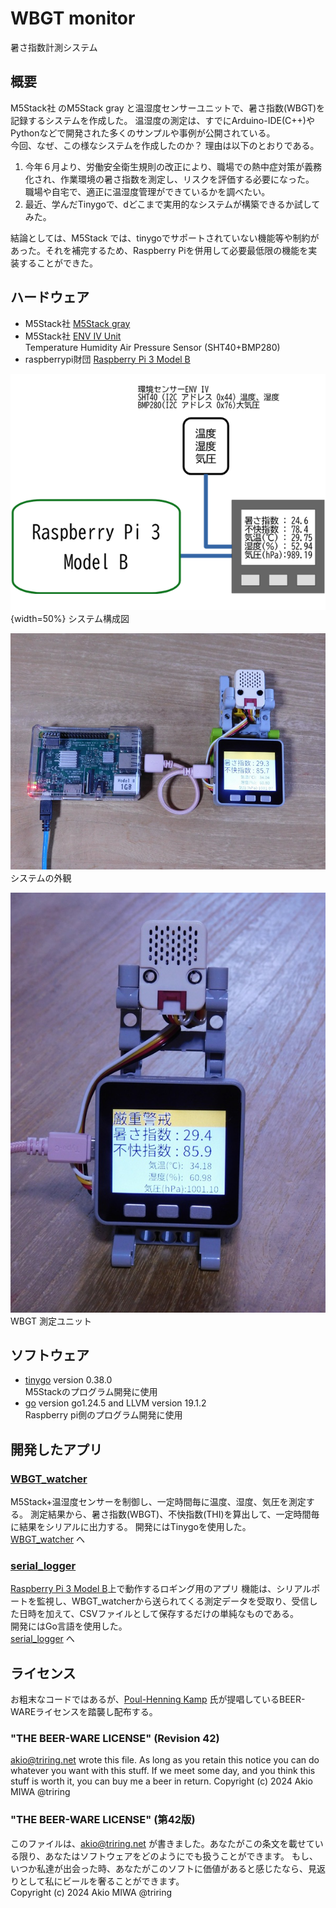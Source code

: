 # WBGT monitor

暑さ指数計測システム

## 概要  
M5Stack社 のM5Stack gray と温湿度センサーユニットで、暑さ指数(WBGT)を記録するシステムを作成した。 
温湿度の測定は、すでにArduino-IDE(C++)やPythonなどで開発された多くのサンプルや事例が公開されている。  
今回、なぜ、この様なシステムを作成したのか？
理由は以下のとおりである。

1. 今年６月より、労働安全衛生規則の改正により、職場での熱中症対策が義務化され、作業環境の暑さ指数を測定し、リスクを評価する必要になった。  
職場や自宅で、適正に温湿度管理ができているかを調べたい。    
2. 最近、学んだTinygoで、dどこまで実用的なシステムが構築できるか試してみた。  

結論としては、M5Stack では、tinygoでサポートされていない機能等や制約があった。それを補完するため、Raspberry Piを併用して必要最低限の機能を実装することができた。  

## ハードウェア

* M5Stack社 [M5Stack gray](https://docs.m5stack.com/ja/core/gray)
* M5Stack社 [ENV IV Unit](https://docs.m5stack.com/ja/unit/ENV%E2%85%A3%20Unit)  
  Temperature Humidity Air Pressure Sensor (SHT40+BMP280)
* raspberrypi財団 [Raspberry Pi 3 Model B](https://www.raspberrypi.com/products/raspberry-pi-3-model-b/)  

![システム構成図](images/SystemConfigurationDiagram.png){width=50%}
システム構成図  

![システムの外観](photo/DSCN0214_800x600.jpg)
システムの外観

![WBGT 測定ユニット](photo/DSCN0223_800x600.jpg)
WBGT 測定ユニット

## ソフトウェア

* [tinygo](https://tinygo.org) version 0.38.0  
M5Stackのプログラム開発に使用
* [go](https://go.dev/) version go1.24.5 and LLVM version 19.1.2  
Raspberry pi側のプログラム開発に使用


## 開発したアプリ

### [WBGT_watcher](./WBGT_watcher/readme.md) 

M5Stack+温湿度センサーを制御し、一定時間毎に温度、湿度、気圧を測定する。
測定結果から、暑さ指数(WBGT)、不快指数(THI)を算出して、一定時間毎に結果をシリアルに出力する。
開発にはTinygoを使用した。  
[WBGT_watcher](./WBGT_watcher/readme.md) へ

### [serial_logger](./serial_logger/readme.md) 

[Raspberry Pi 3 Model B](https://www.raspberrypi.com/products/raspberry-pi-3-model-b/)上で動作するロギング用のアプリ
機能は、シリアルポートを監視し、WBGT_watcherから送られてくる測定データを受取り、受信した日時を加えて、CSVファイルとして保存するだけの単純なものである。  
開発にはGo言語を使用した。  
[serial_logger](./serial_logger/readme.md) へ


## ライセンス

お粗末なコードではあるが、[Poul-Henning Kamp](https://people.freebsd.org/%7Ephk/) 氏が提唱しているBEER-WAREライセンスを踏襲し配布する。  

### "THE BEER-WARE LICENSE" (Revision 42)

<akio@triring.net> wrote this file. As long as you retain this notice you
can do whatever you want with this stuff. If we meet some day, and you think this stuff is worth it, you can buy me a beer in return.
Copyright (c) 2024 Akio MIWA @triring  

### "THE BEER-WARE LICENSE" (第42版)

このファイルは、<akio@triring.net> が書きました。あなたがこの条文を載せている限り、あなたはソフトウェアをどのようにでも扱うことができます。
もし、いつか私達が出会った時、あなたがこのソフトに価値があると感じたなら、見返りとして私にビールを奢ることができます。  
Copyright (c) 2024 Akio MIWA @triring  

